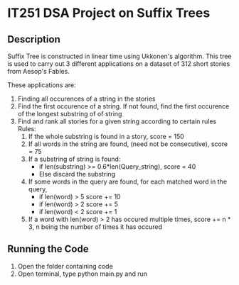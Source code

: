 # IT251 DSA Project on Suffix Trees

## Description
Suffix Tree is constructed in linear time using Ukkonen's algorithm. This tree is used to carry out 3 different applications on a dataset of 312 short stories from Aesop's Fables.

These applications are:
1. Finding all occurences of a string in the stories
2. Find the first occurence of a string. If not found, find the first occurence of the longest substring of of string
3. Find and rank all stories for a given string according to certain rules
   Rules:
   1. If the whole substring is found in a story, score = 150
	 2. If all words in the string are found, (need not be consecutive), score = 75
	 3. If a substring of string is found: 
	     - if len(substring) >= 0.6*len(Query_string), score = 40
	     - Else discard the substring
	 4. If some words in the query are found, for each matched word in the query, 
	     - if len(word) > 5  score += 10
	     - if len(word) > 2  score += 5
	     - if len(word) < 2  score += 1 
	 5. If a word with len(word) > 2 has occured multiple times, score += n * 3, n being the number of times it has occured  
	
## Running the Code
1. Open the folder containing code
2. Open terminal, type python main.py and run
